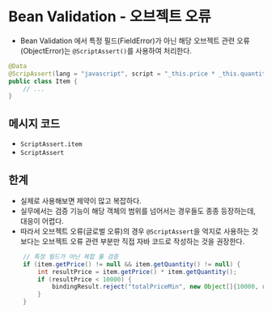 # Bean Validation - 오브젝트 오류
- Bean Validation 에서 특정 필드(FieldError)가 아닌 해당 오브젝트 관련 오류(ObjectError)는
`@ScriptAssert()`를 사용하여 처리한다.
```java
@Data
@ScripAssert(lang = "javascript", script = "_this.price * _this.quantity >= 10000")
public class Item {
    // ...    
}
```

## 메시지 코드
- `ScriptAssert.item`
- `ScriptAssert`
## 한계
- 실제로 사용해보면 제약이 많고 복잡하다.
- 실무에서는 검증 기능이 해당 객체의 범위를 넘어서는 경우들도 종종 등장하는데, 대응이 어렵다.
- 따라서 오브젝트 오류(글로벌 오류)의 경우 `@ScriptAssert`을 억지로 사용하는 것보다는 
오브젝트 오류 관련 부분만 직접 자바 코드로 작성하는 것을 권장한다.
```java
    // 특정 필드가 아닌 복합 툴 검증
    if (item.getPrice() != null && item.getQuantity() != null) {
        int resultPrice = item.getPrice() * item.getQuantity();
        if (resultPrice < 10000) {
            bindingResult.reject("totalPriceMin", new Object[]{10000, resultPrice}, null);
        }
    }
```